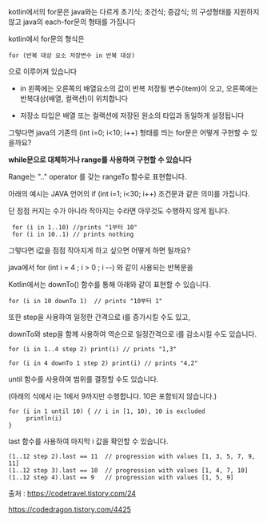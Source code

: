 
kotlin에서의 for문은 java와는 다르게 초기식; 조건식; 증감식; 의 구성형태를 지원하지 않고 
java의 each-for문의 형태를 가집니다

  

kotlin에서 for문의 형식은

```
for (반복 대상 요소 저장변수 in 반복 대상)  
```

으로 이루어져 있습니다

  

- in 왼쪽에는 오른쪽의 배열요소의 값이 반복 저장될 변수(item)이 오고, 오른쪽에는 반복대상(배열, 컬랙션)이 위치합니다

- 저장소 타입은 배열 또는 컬랙션에 저장된 원소의 타입과 동일하게 설정됩니다

 
그렇다면 java의 기존의 (int i=0; i<10; i++) 형태를 띄는 for문은 어떻게 구현할 수 있을까요?

**while문으로 대체하거나 range를 사용하여 구현할 수 있습니다**

  

Range는 ".." operator 를 갖는 rangeTo 함수로 표현합니다.

아래의 예시는 JAVA 언어의 if (int i=1; i<30; i++) 조건문과 같은 의미를 가집니다.

단 점점 커지는 수가 아니라 작아지는 수라면 아무것도 수행하지 않게 됩니다.

```
 for (i in 1..10) //prints "1부터 10"
 for (i in 10..1) // prints nothing
```

  

그렇다면 i값을 점점 작아지게 하고 싶으면 어떻게 하면 될까요?

java에서 for (int i = 4 ; i > 0 ; i --) 와 같이 사용되는 반복문을

Kotlin에서는 downTo() 함수를 통해 아래와 같이 표현할 수 있습니다.

```
for (i in 10 downTo 1)  // prints "10부터 1"
```

또한 step을 사용하여 일정한 간격으로 i를 증가시킬 수도 있고,

downTo와 step을 함께 사용하여 역순으로 일정간격으로 i를 감소시킬 수도 있습니다.

```
for (i in 1..4 step 2) print(i) // prints "1,3"

for (i in 4 downTo 1 step 2) print(i) // prints "4,2"
```

until 함수를 사용하여 범위를 결정할 수도 있습니다.

(아래의 식에서 i는 1에서 9까지만 수행합니다. 10은 포함되지 않습니다.)

```
for (i in 1 until 10) { // i in [1, 10), 10 is excluded
     println(i)
}
```

last 함수를 사용하여 마지막 i 값을 확인할 수 있습니다.

```
(1..12 step 2).last == 11  // progression with values [1, 3, 5, 7, 9, 11]
(1..12 step 3).last == 10  // progression with values [1, 4, 7, 10]
(1..12 step 4).last == 9   // progression with values [1, 5, 9]
```

  

  

  

출처 : https://codetravel.tistory.com/24

https://codedragon.tistory.com/4425
<!--stackedit_data:
eyJoaXN0b3J5IjpbLTE4NTkxNjYyMzJdfQ==
-->